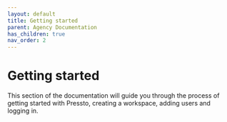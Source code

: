 ```yaml
---
layout: default
title: Getting started
parent: Agency Documentation
has_children: true
nav_order: 2
---
```


# Getting started

This section of the documentation will guide you through the process of getting started with Pressto, creating a workspace, adding users and logging in.
